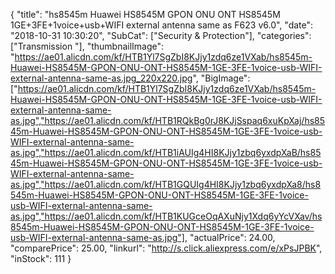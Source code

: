 {
	"title": "hs8545m Huawei HS8545M GPON ONU ONT HS8545M 1GE+3FE+1voice+usb+WIFI external antenna same as F623 v6.0",
	"date": "2018-10-31 10:30:20",
	"SubCat": ["Security & Protection"],
	"categories": ["Transmission "],
	"thumbnailImage": "https://ae01.alicdn.com/kf/HTB1Yl7SgZbI8KJjy1zdq6ze1VXab/hs8545m-Huawei-HS8545M-GPON-ONU-ONT-HS8545M-1GE-3FE-1voice-usb-WIFI-external-antenna-same-as.jpg_220x220.jpg",
	"BigImage": ["https://ae01.alicdn.com/kf/HTB1Yl7SgZbI8KJjy1zdq6ze1VXab/hs8545m-Huawei-HS8545M-GPON-ONU-ONT-HS8545M-1GE-3FE-1voice-usb-WIFI-external-antenna-same-as.jpg","https://ae01.alicdn.com/kf/HTB1RQkBg0rJ8KJjSspaq6xuKpXaj/hs8545m-Huawei-HS8545M-GPON-ONU-ONT-HS8545M-1GE-3FE-1voice-usb-WIFI-external-antenna-same-as.jpg","https://ae01.alicdn.com/kf/HTB1iAUIg4HI8KJjy1zbq6yxdpXaB/hs8545m-Huawei-HS8545M-GPON-ONU-ONT-HS8545M-1GE-3FE-1voice-usb-WIFI-external-antenna-same-as.jpg","https://ae01.alicdn.com/kf/HTB1GQUIg4HI8KJjy1zbq6yxdpXa8/hs8545m-Huawei-HS8545M-GPON-ONU-ONT-HS8545M-1GE-3FE-1voice-usb-WIFI-external-antenna-same-as.jpg","https://ae01.alicdn.com/kf/HTB1KUGceOqAXuNjy1Xdq6yYcVXav/hs8545m-Huawei-HS8545M-GPON-ONU-ONT-HS8545M-1GE-3FE-1voice-usb-WIFI-external-antenna-same-as.jpg"],
	"actualPrice": 24.00,
	"comparePrice": 25.00,
	"linkurl": "http://s.click.aliexpress.com/e/xPsJPBK",
	"inStock": 111
}
